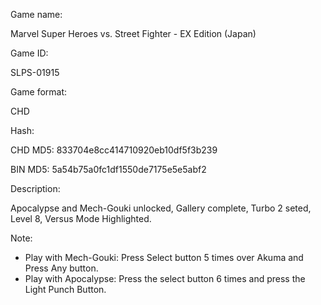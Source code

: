 Game name:

Marvel Super Heroes vs. Street Fighter - EX Edition (Japan)

Game ID:

SLPS-01915

Game format:

CHD

Hash:

CHD MD5: 833704e8cc414710920eb10df5f3b239

BIN MD5: 5a54b75a0fc1df1550de7175e5e5abf2

Description:

Apocalypse and Mech-Gouki unlocked, Gallery complete, Turbo 2 seted, Level 8, Versus Mode Highlighted.

Note:

- Play with Mech-Gouki: Press Select button 5 times over Akuma and Press Any button.
- Play with Apocalypse: Press the select button 6 times and press the Light Punch Button.